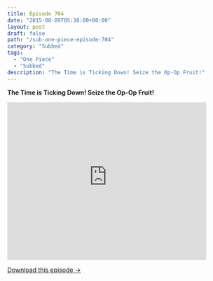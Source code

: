 ```yaml
---
title: Episode 704
date: "2015-08-09T05:30:00+00:00"
layout: post
draft: false
path: "/sub-one-piece-episode-704"
category: "Subbed"
tags:
  - "One Piece"
  - "Subbed"
description: "The Time is Ticking Down! Seize the Op-Op Fruit!"
---
```


**The Time is Ticking Down! Seize the Op-Op Fruit!**

<iframe width="640" height="360" src="https://www.rapidvideo.com/e/G6FRPGHDP8" frameborder="0" marginwidth=0 marginheight=0 scrolling=no allowfullscreen style="max-width:90%;"></iframe>

<a href="http://ouo.io/qs/eCodkFEQ?s=https://www.rapidvideo.com/d/G6FRPGHDP8" class="styled_a">Download this episode →</a>


